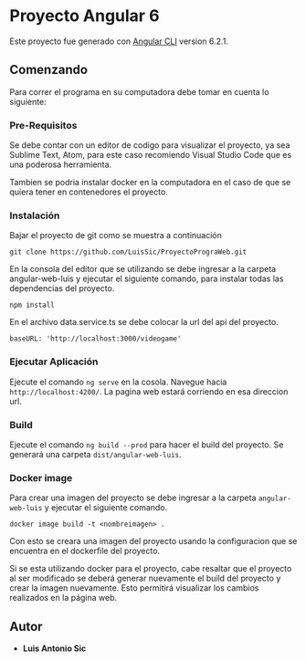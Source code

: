 # Proyecto Angular 6

Este proyecto fue generado con [Angular CLI](https://github.com/angular/angular-cli) version 6.2.1.

## Comenzando

Para correr el programa en su computadora debe tomar en cuenta lo siguiente:

### Pre-Requisitos

Se debe contar con un editor de codigo para visualizar el proyecto, ya sea Sublime Text, Atom, para este caso recomiendo Visual Studio Code que es una poderosa herramienta.

Tambien se podria instalar docker en la computadora en el caso de que se quiera tener en contenedores el proyecto.

### Instalación

Bajar el proyecto de git como se muestra a continuación

```
git clone https://github.com/LuisSic/ProyectoPrograWeb.git
```

En la consola del editor que se utilizando se debe ingresar a la carpeta angular-web-luis y ejecutar el siguiente comando, para instalar todas las dependencias del proyecto.

```
npm install 
```
En el archivo data.service.ts se debe colocar la url del api del proyecto.

```
baseURL: 'http://localhost:3000/videogame' 
```

### Ejecutar Aplicación

Ejecute el comando `ng serve` en la cosola. Navegue hacia `http://localhost:4200/`. La pagina web estará corriendo en esa direccion url.

### Build

Ejecute el comando `ng build --prod` para hacer el build del proyecto. Se generará una carpeta `dist/angular-web-luis`.

### Docker image

Para crear una imagen del proyecto se debe ingresar a la carpeta `angular-web-luis` y ejecutar el siguiente comando.

```
docker image build -t <nombreimagen> .
```
Con esto se creara una imagen del proyecto usando la configuracion que se encuentra en el dockerfile del proyecto.

Si se esta utilizando docker para el proyecto, cabe resaltar que el proyecto al ser modificado se deberá generar nuevamente el build del proyecto y crear la imagen nuevamente. Esto permitirá visualizar los cambios realizados en la página web.

## Autor

* **Luis Antonio Sic**


